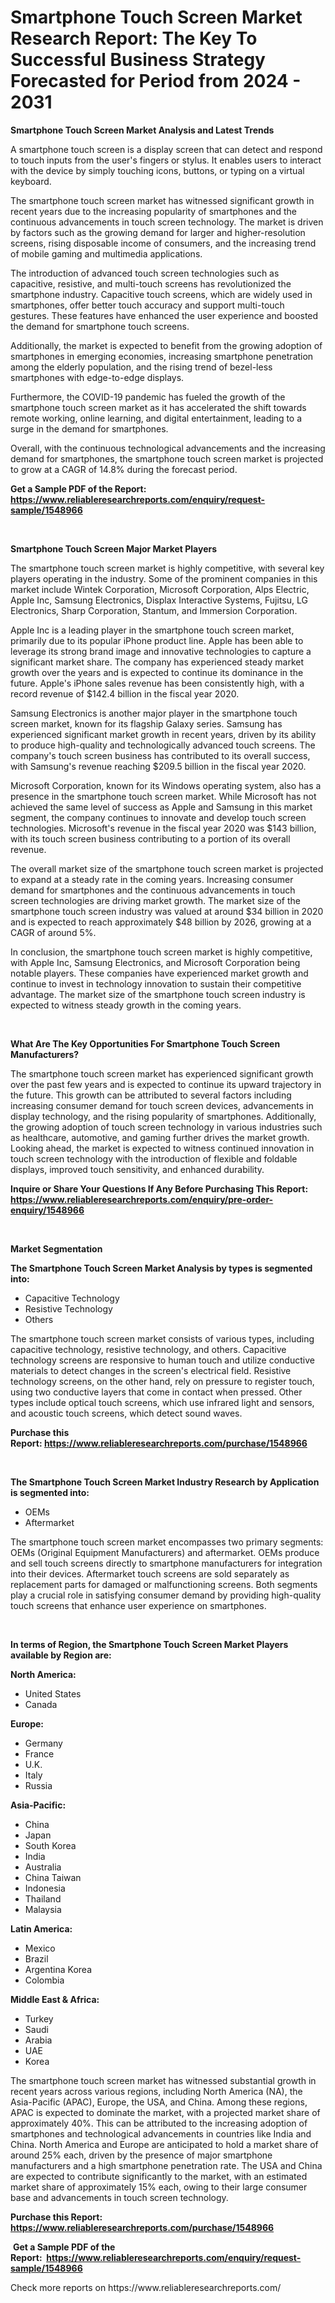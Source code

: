 <p><h1>Smartphone Touch Screen Market Research Report: The Key To Successful Business Strategy Forecasted for Period from 2024 - 2031</h1></p><p><strong>Smartphone Touch Screen Market Analysis and Latest Trends</strong></p>
<p><p>A smartphone touch screen is a display screen that can detect and respond to touch inputs from the user's fingers or stylus. It enables users to interact with the device by simply touching icons, buttons, or typing on a virtual keyboard.</p><p>The smartphone touch screen market has witnessed significant growth in recent years due to the increasing popularity of smartphones and the continuous advancements in touch screen technology. The market is driven by factors such as the growing demand for larger and higher-resolution screens, rising disposable income of consumers, and the increasing trend of mobile gaming and multimedia applications.</p><p>The introduction of advanced touch screen technologies such as capacitive, resistive, and multi-touch screens has revolutionized the smartphone industry. Capacitive touch screens, which are widely used in smartphones, offer better touch accuracy and support multi-touch gestures. These features have enhanced the user experience and boosted the demand for smartphone touch screens.</p><p>Additionally, the market is expected to benefit from the growing adoption of smartphones in emerging economies, increasing smartphone penetration among the elderly population, and the rising trend of bezel-less smartphones with edge-to-edge displays.</p><p>Furthermore, the COVID-19 pandemic has fueled the growth of the smartphone touch screen market as it has accelerated the shift towards remote working, online learning, and digital entertainment, leading to a surge in the demand for smartphones.</p><p>Overall, with the continuous technological advancements and the increasing demand for smartphones, the smartphone touch screen market is projected to grow at a CAGR of 14.8% during the forecast period.</p></p>
<p><strong>Get a Sample PDF of the Report:&nbsp; <a href="https://www.reliableresearchreports.com/enquiry/request-sample/1548966">https://www.reliableresearchreports.com/enquiry/request-sample/1548966</a></strong></p>
<p>&nbsp;</p>
<p><strong>Smartphone Touch Screen Major Market Players</strong></p>
<p><p>The smartphone touch screen market is highly competitive, with several key players operating in the industry. Some of the prominent companies in this market include Wintek Corporation, Microsoft Corporation, Alps Electric, Apple Inc, Samsung Electronics, Displax Interactive Systems, Fujitsu, LG Electronics, Sharp Corporation, Stantum, and Immersion Corporation. </p><p>Apple Inc is a leading player in the smartphone touch screen market, primarily due to its popular iPhone product line. Apple has been able to leverage its strong brand image and innovative technologies to capture a significant market share. The company has experienced steady market growth over the years and is expected to continue its dominance in the future. Apple's iPhone sales revenue has been consistently high, with a record revenue of $142.4 billion in the fiscal year 2020.</p><p>Samsung Electronics is another major player in the smartphone touch screen market, known for its flagship Galaxy series. Samsung has experienced significant market growth in recent years, driven by its ability to produce high-quality and technologically advanced touch screens. The company's touch screen business has contributed to its overall success, with Samsung's revenue reaching $209.5 billion in the fiscal year 2020.</p><p>Microsoft Corporation, known for its Windows operating system, also has a presence in the smartphone touch screen market. While Microsoft has not achieved the same level of success as Apple and Samsung in this market segment, the company continues to innovate and develop touch screen technologies. Microsoft's revenue in the fiscal year 2020 was $143 billion, with its touch screen business contributing to a portion of its overall revenue.</p><p>The overall market size of the smartphone touch screen market is projected to expand at a steady rate in the coming years. Increasing consumer demand for smartphones and the continuous advancements in touch screen technologies are driving market growth. The market size of the smartphone touch screen industry was valued at around $34 billion in 2020 and is expected to reach approximately $48 billion by 2026, growing at a CAGR of around 5%.</p><p>In conclusion, the smartphone touch screen market is highly competitive, with Apple Inc, Samsung Electronics, and Microsoft Corporation being notable players. These companies have experienced market growth and continue to invest in technology innovation to sustain their competitive advantage. The market size of the smartphone touch screen industry is expected to witness steady growth in the coming years.</p></p>
<p>&nbsp;</p>
<p><strong>What Are The Key Opportunities For Smartphone Touch Screen Manufacturers?</strong></p>
<p><p>The smartphone touch screen market has experienced significant growth over the past few years and is expected to continue its upward trajectory in the future. This growth can be attributed to several factors including increasing consumer demand for touch screen devices, advancements in display technology, and the rising popularity of smartphones. Additionally, the growing adoption of touch screen technology in various industries such as healthcare, automotive, and gaming further drives the market growth. Looking ahead, the market is expected to witness continued innovation in touch screen technology with the introduction of flexible and foldable displays, improved touch sensitivity, and enhanced durability.</p></p>
<p><strong>Inquire or Share Your Questions If Any Before Purchasing This Report: <a href="https://www.reliableresearchreports.com/enquiry/pre-order-enquiry/1548966">https://www.reliableresearchreports.com/enquiry/pre-order-enquiry/1548966</a></strong></p>
<p>&nbsp;</p>
<p><strong>Market Segmentation</strong></p>
<p><strong>The Smartphone Touch Screen Market Analysis by types is segmented into:</strong></p>
<p><ul><li>Capacitive Technology</li><li>Resistive Technology</li><li>Others</li></ul></p>
<p><p>The smartphone touch screen market consists of various types, including capacitive technology, resistive technology, and others. Capacitive technology screens are responsive to human touch and utilize conductive materials to detect changes in the screen's electrical field. Resistive technology screens, on the other hand, rely on pressure to register touch, using two conductive layers that come in contact when pressed. Other types include optical touch screens, which use infrared light and sensors, and acoustic touch screens, which detect sound waves.</p></p>
<p><strong>Purchase this Report:&nbsp;<a href="https://www.reliableresearchreports.com/purchase/1548966">https://www.reliableresearchreports.com/purchase/1548966</a></strong></p>
<p>&nbsp;</p>
<p><strong>The Smartphone Touch Screen Market Industry Research by Application is segmented into:</strong></p>
<p><ul><li>OEMs</li><li>Aftermarket</li></ul></p>
<p><p>The smartphone touch screen market encompasses two primary segments: OEMs (Original Equipment Manufacturers) and aftermarket. OEMs produce and sell touch screens directly to smartphone manufacturers for integration into their devices. Aftermarket touch screens are sold separately as replacement parts for damaged or malfunctioning screens. Both segments play a crucial role in satisfying consumer demand by providing high-quality touch screens that enhance user experience on smartphones.</p></p>
<p>&nbsp;</p>
<p><strong>In terms of Region, the Smartphone Touch Screen Market Players available by Region are:</strong></p>
<p>
    <p> <strong> North America: </strong>
        <ul>
            <li>United States</li>
            <li>Canada</li>
        </ul>
        </p> 
    <p> <strong> Europe: </strong>
        <ul>
            <li>Germany</li>
            <li>France</li>
            <li>U.K.</li>
            <li>Italy</li>
            <li>Russia</li>
        </ul>
        </p> 
    <p> <strong> Asia-Pacific: </strong>
        <ul>
            <li>China</li>
            <li>Japan</li>
            <li>South Korea</li>
            <li>India</li>
            <li>Australia</li>
            <li>China Taiwan</li>
            <li>Indonesia</li>
            <li>Thailand</li>
            <li>Malaysia</li>
        </ul>
        </p> 
    <p> <strong> Latin America: </strong>
        <ul>
            <li>Mexico</li>
            <li>Brazil</li>
            <li>Argentina Korea</li>
            <li>Colombia</li>
        </ul>
        </p> 
    <p> <strong> Middle East & Africa: </strong>
        <ul>
            <li>Turkey</li>
            <li>Saudi</li>
            <li>Arabia</li>
            <li>UAE</li>
            <li>Korea</li>
        </ul>
    </p>
    </p>
<p><p>The smartphone touch screen market has witnessed substantial growth in recent years across various regions, including North America (NA), the Asia-Pacific (APAC), Europe, the USA, and China. Among these regions, APAC is expected to dominate the market, with a projected market share of approximately 40%. This can be attributed to the increasing adoption of smartphones and technological advancements in countries like India and China. North America and Europe are anticipated to hold a market share of around 25% each, driven by the presence of major smartphone manufacturers and a high smartphone penetration rate. The USA and China are expected to contribute significantly to the market, with an estimated market share of approximately 15% each, owing to their large consumer base and advancements in touch screen technology.</p></p>
<p><strong>Purchase this Report: <a href="https://www.reliableresearchreports.com/purchase/1548966">https://www.reliableresearchreports.com/purchase/1548966</a></strong></p>
<p>&nbsp;<strong>Get a Sample PDF of the Report:&nbsp;&nbsp;<a href="https://www.reliableresearchreports.com/enquiry/request-sample/1548966">https://www.reliableresearchreports.com/enquiry/request-sample/1548966</a></strong></p>
<p><strong></strong></p>
<p>Check more reports on https://www.reliableresearchreports.com/</p>